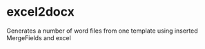 # excel2docx
Generates a number of word files from one template using inserted MergeFields and excel

